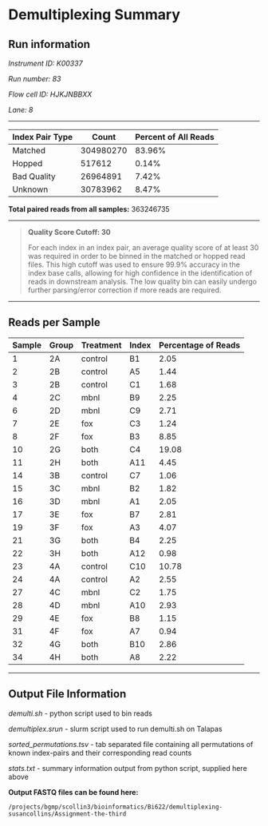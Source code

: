 # Demultiplexing Summary  

## Run information

*Instrument ID: K00337*

*Run number: 83*

*Flow cell ID: HJKJNBBXX*

*Lane: 8*

---

| Index Pair Type | Count | Percent of All Reads |
|---|---|---|
| Matched | 304980270 | 83.96% |
| Hopped | 517612 | 0.14% |
| Bad Quality | 26964891 | 7.42% |
| Unknown | 30783962 | 8.47% |

**Total paired reads from all samples:** 363246735

---

>**Quality Score Cutoff: 30**
>
>For each index in an index pair, an average quality score of at least 30 was required in order to be binned in the matched or hopped read files.
>This high cutoff was used to ensure 99.9% accuracy in the index base calls, allowing for high confidence in the identification of reads in downstream analysis.
>The low quality bin can easily undergo further parsing/error correction if more reads are required.

---
## Reads per Sample

| Sample | Group | Treatment | Index | Percentage of Reads |
|---|---|---|---|---|
| 1 |	2A | control | B1 |	2.05 |
| 2	| 2B | control | A5 | 1.44 |
| 3 | 2B | control | C1 | 1.68 |
| 4 | 2C | mbnl | B9 | 2.25 |
| 6 | 2D | mbnl | C9 | 2.71 |
| 7 | 2E | fox | C3 | 1.24 |
| 8 | 2F | fox | B3 | 8.85 |
| 10 | 2G | both | C4 | 19.08 |
| 11 | 2H | both | A11 | 4.45 |
| 14 | 3B	| control | C7 | 1.06 |
| 15 | 3C | mbnl | B2 | 1.82 |
| 16 | 3D | mbnl | A1 | 2.05 |
| 17 | 3E | fox | B7 | 2.81 |
| 19 | 3F | fox | A3 | 4.07 |
| 21 | 3G | both | B4 | 2.25 |
| 22 | 3H | both | A12 | 0.98 |
| 23 | 4A | control | C10 | 10.78 |
| 24 | 4A | control | A2 | 2.55 |
| 27 | 4C | mbnl | C2 | 1.75 |
| 28 | 4D | mbnl | A10 | 2.93 |
| 29 | 4E | fox | B8 | 1.15 |
| 31 | 4F | fox | A7 | 0.94 |
| 32 | 4G | both | B10 | 2.86 |
| 34 | 4H | both | A8 | 2.22 |

---

## Output File Information

*demulti.sh* - python script used to bin reads

*demultiplex.srun* - slurm script used to run demulti.sh on Talapas

*sorted_permutations.tsv* - tab separated file containing all permutations of known index-pairs and their corresponding read counts 

*stats.txt* - summary information output from python script, supplied here above

**Output FASTQ files can be found here:**

`/projects/bgmp/scollin3/bioinformatics/Bi622/demultiplexing-susancollins/Assignment-the-third`
